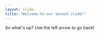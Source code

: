 ```yaml
---
layout: slide
title: "Welcome to our second slide!"
---
```

So what's up?
Use the left arrow to go back!
